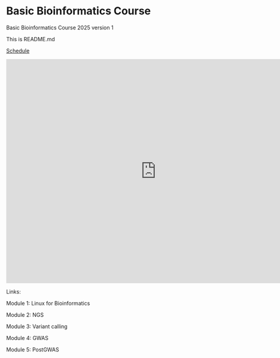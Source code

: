 # Basic Bioinformatics Course 

Basic Bioinformatics Course 2025 version 1

This is README.md 

[Schedule](schedules/schedule.html)

<iframe src="https://calendar.google.com/calendar/embed?src=yourcalendarID&ctz=YourTimeZone" 
        style="border: 0" width="800" height="600" frameborder="0" scrolling="no"></iframe>


Links:

Module 1: Linux for Bioinformatics

Module 2: NGS

Module 3: Variant calling

Module 4: GWAS

Module 5: PostGWAS


